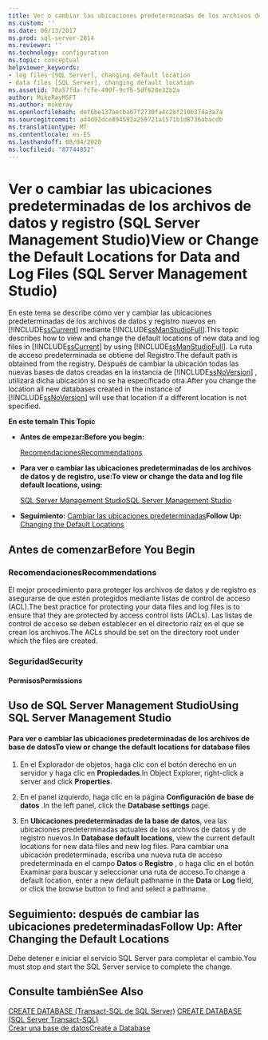 ```yaml
---
title: Ver o cambiar las ubicaciones predeterminadas de los archivos de datos y de registro (SQL Server Management Studio) | Microsoft Docs
ms.custom: ''
ms.date: 06/13/2017
ms.prod: sql-server-2014
ms.reviewer: ''
ms.technology: configuration
ms.topic: conceptual
helpviewer_keywords:
- log files [SQL Server], changing default location
- data files [SQL Server], changing default location
ms.assetid: 70a57fda-fcfe-490f-9cf6-5df620e32b2a
author: MikeRayMSFT
ms.author: mikeray
ms.openlocfilehash: def6be137aecbab7f2730fa4c2bf210b374a3a7a
ms.sourcegitcommit: ad4d92dce894592a259721a1571b1d8736abacdb
ms.translationtype: MT
ms.contentlocale: es-ES
ms.lasthandoff: 08/04/2020
ms.locfileid: "87744852"
---
```

# <a name="view-or-change-the-default-locations-for-data-and-log-files-sql-server-management-studio"></a><span data-ttu-id="a4051-102">Ver o cambiar las ubicaciones predeterminadas de los archivos de datos y registro (SQL Server Management Studio)</span><span class="sxs-lookup"><span data-stu-id="a4051-102">View or Change the Default Locations for Data and Log Files (SQL Server Management Studio)</span></span>
  <span data-ttu-id="a4051-103">En este tema se describe cómo ver y cambiar las ubicaciones predeterminadas de los archivos de datos y registro nuevos en [!INCLUDE[ssCurrent](../../includes/sscurrent-md.md)] mediante [!INCLUDE[ssManStudioFull](../../includes/ssmanstudiofull-md.md)].</span><span class="sxs-lookup"><span data-stu-id="a4051-103">This topic describes how to view and change the default locations of new data and log files in [!INCLUDE[ssCurrent](../../includes/sscurrent-md.md)] by using [!INCLUDE[ssManStudioFull](../../includes/ssmanstudiofull-md.md)].</span></span> <span data-ttu-id="a4051-104">La ruta de acceso predeterminada se obtiene del Registro.</span><span class="sxs-lookup"><span data-stu-id="a4051-104">The default path is obtained from the registry.</span></span> <span data-ttu-id="a4051-105">Después de cambiar la ubicación todas las nuevas bases de datos creadas en la instancia de [!INCLUDE[ssNoVersion](../../includes/ssnoversion-md.md)] , utilizará dicha ubicación si no se ha especificado otra.</span><span class="sxs-lookup"><span data-stu-id="a4051-105">After you change the location all new databases created in the instance of [!INCLUDE[ssNoVersion](../../includes/ssnoversion-md.md)] will use that location if a different location is not specified.</span></span>  
  
 <span data-ttu-id="a4051-106">**En este tema**</span><span class="sxs-lookup"><span data-stu-id="a4051-106">**In This Topic**</span></span>  
  
-   <span data-ttu-id="a4051-107">**Antes de empezar:**</span><span class="sxs-lookup"><span data-stu-id="a4051-107">**Before you begin:**</span></span>  
  
     [<span data-ttu-id="a4051-108">Recomendaciones</span><span class="sxs-lookup"><span data-stu-id="a4051-108">Recommendations</span></span>](#Recommendations)  
  
-   <span data-ttu-id="a4051-109">**Para ver o cambiar las ubicaciones predeterminadas de los archivos de datos y de registro, use:**</span><span class="sxs-lookup"><span data-stu-id="a4051-109">**To view or change the data and log file default locations, using:**</span></span>  
  
     [<span data-ttu-id="a4051-110">SQL Server Management Studio</span><span class="sxs-lookup"><span data-stu-id="a4051-110">SQL Server Management Studio</span></span>](#SSMSProcedure)  
  
-   <span data-ttu-id="a4051-111">**Seguimiento:**  [Cambiar las ubicaciones predeterminadas](#FollowUp)</span><span class="sxs-lookup"><span data-stu-id="a4051-111">**Follow Up:**  [Changing the Default Locations](#FollowUp)</span></span>  
  
##  <a name="before-you-begin"></a><a name="BeforeYouBegin"></a> <span data-ttu-id="a4051-112">Antes de comenzar</span><span class="sxs-lookup"><span data-stu-id="a4051-112">Before You Begin</span></span>  
  
###  <a name="recommendations"></a><a name="Recommendations"></a> <span data-ttu-id="a4051-113">Recomendaciones</span><span class="sxs-lookup"><span data-stu-id="a4051-113">Recommendations</span></span>  
 <span data-ttu-id="a4051-114">El mejor procedimiento para proteger los archivos de datos y de registro es asegurarse de que estén protegidos mediante listas de control de acceso (ACL).</span><span class="sxs-lookup"><span data-stu-id="a4051-114">The best practice for protecting your data files and log files is to ensure that they are protected by access control lists (ACLs).</span></span> <span data-ttu-id="a4051-115">Las listas de control de acceso se deben establecer en el directorio raíz en el que se crean los archivos.</span><span class="sxs-lookup"><span data-stu-id="a4051-115">The ACLs should be set on the directory root under which the files are created.</span></span>  
  
###  <a name="security"></a><a name="Security"></a> <span data-ttu-id="a4051-116">Seguridad</span><span class="sxs-lookup"><span data-stu-id="a4051-116">Security</span></span>  
  
####  <a name="permissions"></a><a name="Permissions"></a> <span data-ttu-id="a4051-117">Permisos</span><span class="sxs-lookup"><span data-stu-id="a4051-117">Permissions</span></span>  
  
##  <a name="using-sql-server-management-studio"></a><a name="SSMSProcedure"></a> <span data-ttu-id="a4051-118">Uso de SQL Server Management Studio</span><span class="sxs-lookup"><span data-stu-id="a4051-118">Using SQL Server Management Studio</span></span>  
  
#### <a name="to-view-or-change-the-default-locations-for-database-files"></a><span data-ttu-id="a4051-119">Para ver o cambiar las ubicaciones predeterminadas de los archivos de base de datos</span><span class="sxs-lookup"><span data-stu-id="a4051-119">To view or change the default locations for database files</span></span>  
  
1.  <span data-ttu-id="a4051-120">En el Explorador de objetos, haga clic con el botón derecho en un servidor y haga clic en **Propiedades**.</span><span class="sxs-lookup"><span data-stu-id="a4051-120">In Object Explorer, right-click a server and click **Properties**.</span></span>  
  
2.  <span data-ttu-id="a4051-121">En el panel izquierdo, haga clic en la página **Configuración de base de datos** .</span><span class="sxs-lookup"><span data-stu-id="a4051-121">In the left panel, click the **Database settings** page.</span></span>  
  
3.  <span data-ttu-id="a4051-122">En **Ubicaciones predeterminadas de la base de datos**, vea las ubicaciones predeterminadas actuales de los archivos de datos y de registro nuevos.</span><span class="sxs-lookup"><span data-stu-id="a4051-122">In **Database default locations**, view the current default locations for new data files and new log files.</span></span> <span data-ttu-id="a4051-123">Para cambiar una ubicación predeterminada, escriba una nueva ruta de acceso predeterminada en el campo **Datos** o **Registro** , o haga clic en el botón Examinar para buscar y seleccionar una ruta de acceso.</span><span class="sxs-lookup"><span data-stu-id="a4051-123">To change a default location, enter a new default pathname in the **Data** or **Log** field, or click the browse button to find and select a pathname.</span></span>  
  
##  <a name="follow-up-after-changing-the-default-locations"></a><a name="FollowUp"></a><span data-ttu-id="a4051-124">Seguimiento: después de cambiar las ubicaciones predeterminadas</span><span class="sxs-lookup"><span data-stu-id="a4051-124">Follow Up: After Changing the Default Locations</span></span>  
 <span data-ttu-id="a4051-125">Debe detener e iniciar el servicio SQL Server para completar el cambio.</span><span class="sxs-lookup"><span data-stu-id="a4051-125">You must stop and start the SQL Server service to complete the change.</span></span>  
  
## <a name="see-also"></a><span data-ttu-id="a4051-126">Consulte también</span><span class="sxs-lookup"><span data-stu-id="a4051-126">See Also</span></span>  
 <span data-ttu-id="a4051-127">[CREATE DATABASE &#40;Transact-SQL de SQL Server&#41;](/sql/t-sql/statements/create-database-sql-server-transact-sql) </span><span class="sxs-lookup"><span data-stu-id="a4051-127">[CREATE DATABASE &#40;SQL Server Transact-SQL&#41;](/sql/t-sql/statements/create-database-sql-server-transact-sql) </span></span>  
 [<span data-ttu-id="a4051-128">Crear una base de datos</span><span class="sxs-lookup"><span data-stu-id="a4051-128">Create a Database</span></span>](../../relational-databases/databases/create-a-database.md)  
  
  
